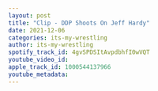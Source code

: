 ```yaml
---
layout: post
title: "Clip - DDP Shoots On Jeff Hardy"
date: 2021-12-06
categories: its-my-wrestling
author: its-my-wrestling
spotify_track_id: 4gvSPDSItAvpdbhfI0wVQT
youtube_video_id: 
apple_track_id: 1000544137966
youtube_metadata: 
---
```


